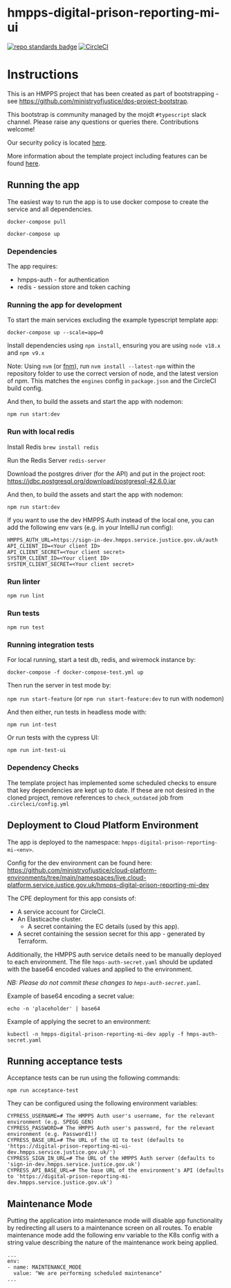 # hmpps-digital-prison-reporting-mi-ui

[![repo standards badge](https://img.shields.io/badge/dynamic/json?color=blue&style=flat&logo=github&label=MoJ%20Compliant&query=%24.result&url=https%3A%2F%2Foperations-engineering-reports.cloud-platform.service.justice.gov.uk%2Fapi%2Fv1%2Fcompliant_public_repositories%2Fhmpps-digital-prison-reporting-mi-ui)](https://operations-engineering-reports.cloud-platform.service.justice.gov.uk/public-github-repositories.html#hmpps-digital-prison-reporting-mi-ui 'Link to report')
[![CircleCI](https://circleci.com/gh/ministryofjustice/hmpps-digital-prison-reporting-mi-ui/tree/main.svg?style=svg)](https://circleci.com/gh/ministryofjustice/hmpps-digital-prison-reporting-mi-ui)

# Instructions

This is an HMPPS project that has been created as part of bootstrapping -
see https://github.com/ministryofjustice/dps-project-bootstrap.

This bootstrap is community managed by the mojdt `#typescript` slack channel.
Please raise any questions or queries there. Contributions welcome!

Our security policy is located [here](https://github.com/ministryofjustice/hmpps-digital-prison-reporting-mi-ui/security/policy).

More information about the template project including features can be found [here](https://dsdmoj.atlassian.net/wiki/spaces/NDSS/pages/3488677932/Typescript+template+project).

## Running the app

The easiest way to run the app is to use docker compose to create the service and all dependencies.

`docker-compose pull`

`docker-compose up`

### Dependencies

The app requires:

- hmpps-auth - for authentication
- redis - session store and token caching

### Running the app for development

To start the main services excluding the example typescript template app:

`docker-compose up --scale=app=0`

Install dependencies using `npm install`, ensuring you are using `node v18.x` and `npm v9.x`

Note: Using `nvm` (or [fnm](https://github.com/Schniz/fnm)), run `nvm install --latest-npm` within the repository folder to use the correct version of node, and the latest version of npm. This matches the `engines` config in `package.json` and the CircleCI build config.

And then, to build the assets and start the app with nodemon:

`npm run start:dev`

### Run with local redis

Install Redis
`brew install redis`

Run the Redis Server
`redis-server`

Download the postgres driver (for the API) and put in the project root: https://jdbc.postgresql.org/download/postgresql-42.6.0.jar

And then, to build the assets and start the app with nodemon:

`npm run start:dev`

If you want to use the dev HMPPS Auth instead of the local one, you can add the following env vars (e.g. in your IntelliJ run config):

```shell
HMPPS_AUTH_URL=https://sign-in-dev.hmpps.service.justice.gov.uk/auth
API_CLIENT_ID=<Your client ID>
API_CLIENT_SECRET=<Your client secret>
SYSTEM_CLIENT_ID=<Your client ID>
SYSTEM_CLIENT_SECRET=<Your client secret>
```

### Run linter

`npm run lint`

### Run tests

`npm run test`

### Running integration tests

For local running, start a test db, redis, and wiremock instance by:

`docker-compose -f docker-compose-test.yml up`

Then run the server in test mode by:

`npm run start-feature` (or `npm run start-feature:dev` to run with nodemon)

And then either, run tests in headless mode with:

`npm run int-test`

Or run tests with the cypress UI:

`npm run int-test-ui`

### Dependency Checks

The template project has implemented some scheduled checks to ensure that key dependencies are kept up to date.
If these are not desired in the cloned project, remove references to `check_outdated` job from `.circleci/config.yml`

## Deployment to Cloud Platform Environment

The app is deployed to the namespace: `hmpps-digital-prison-reporting-mi-<env>`.

Config for the dev environment can be found here: https://github.com/ministryofjustice/cloud-platform-environments/tree/main/namespaces/live.cloud-platform.service.justice.gov.uk/hmpps-digital-prison-reporting-mi-dev

The CPE deployment for this app consists of:

- A service account for CircleCI.
- An Elasticache cluster.
  - A secret containing the EC details (used by this app).
- A secret containing the session secret for this app - generated by Terraform.

Additionally, the HMPPS auth service details need to be manually deployed to each environment. The file `hmps-auth-secret.yaml` should be updated with the base64 encoded values and applied to the environment.

_NB: Please do not commit these changes to `hmps-auth-secret.yaml`._

Example of base64 encoding a secret value:

```
echo -n 'placeholder' | base64
```

Example of applying the secret to an environment:

```
kubectl -n hmpps-digital-prison-reporting-mi-dev apply -f hmps-auth-secret.yaml
```

## Running acceptance tests

Acceptance tests can be run using the following commands:

```shell
npm run acceptance-test
```

They can be configured using the following environment variables:

```shell
CYPRESS_USERNAME=# The HMPPS Auth user's username, for the relevant environment (e.g. SPEGG_GEN)
CYPRESS_PASSWORD=# The HMPPS Auth user's password, for the relevant environment (e.g. Password1!)
CYPRESS_BASE_URL=# The URL of the UI to test (defaults to 'https://digital-prison-reporting-mi-ui-dev.hmpps.service.justice.gov.uk/')
CYPRESS_SIGN_IN_URL=# The URL of the HMPPS Auth server (defaults to 'sign-in-dev.hmpps.service.justice.gov.uk')
CYPRESS_API_BASE_URL=# The base URL of the environment's API (defaults to 'https://digital-prison-reporting-mi-dev.hmpps.service.justice.gov.uk')
```

## Maintenance Mode

Putting the application into maintenance mode will disable app functionality by redirecting all users to a maintenance screen on all routes. To enable maintenance mode add the following env variable to the K8s config with a string value describing the nature of the maintenance work being applied.

```
...
env:
- name: MAINTENANCE_MODE
  value: "We are performing scheduled maintenance"
...
```
